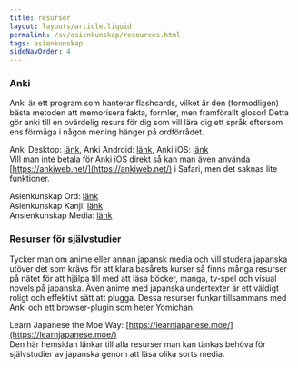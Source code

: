 ```yaml
---
title: resurser
layout: layouts/article.liquid
permalink: /sv/asienkunskap/resources.html
tags: asienkunskap
sideNavOrder: 4
---
```


### Anki

Anki är ett program som hanterar flashcards, vilket är den (formodligen) bästa metoden att memorisera fakta, formler, men framförallt glosor! Detta gör anki till en ovärdelig resurs för dig som vill lära dig ett språk eftersom ens förmåga i någon mening hänger på ordförrådet.

Anki Desktop: [länk](https://apps.ankiweb.net/), Anki Android: [länk](https://play.google.com/store/apps/details?id=com.ichi2.anki), Anki iOS: [länk](https://apps.apple.com/us/app/ankimobile-flashcards/id373493387)  
Vill man inte betala för Anki iOS direkt så kan man även använda [https://ankiweb.net/](https://ankiweb.net/) i Safari, men det saknas lite funktioner.

Asienkunskap Ord: [länk](https://drive.google.com/file/d/1Ntk57HhiIR0wo458uJSVCI315RrgitZ6/view?usp=sharing)  
Asienkunskap Kanji: [länk](https://drive.google.com/file/d/1tC7sdPe7aORyOBS2wCU_ALbd-_p0IdYs/view?usp=sharing)  
Ansienkunskap Media: [länk](https://drive.google.com/drive/folders/1f6PHGAMAObTaVMGOOnoCtPyTKpFZ487L?usp=sharing)

### Resurser för självstudier

Tycker man om anime eller annan japansk media och vill studera japanska utöver det som krävs för att klara basårets kurser så finns många resurser på nätet för att hjälpa till med att läsa böcker, manga, tv-spel och visual novels på japanska. Även anime med japanska undertexter är ett väldigt roligt och effektivt sätt att plugga. Dessa resurser funkar tillsammans med Anki och ett browser-plugin som heter Yomichan.

Learn Japanese the Moe Way: [https://learnjapanese.moe/](https://learnjapanese.moe/)  
Den här hemsidan länkar till alla resurser man kan tänkas behöva för självstudier av japanska genom att läsa olika sorts media.